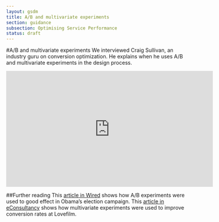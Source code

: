 ```yaml
---
layout: gsdm
title: A/B and multivariate experiments
section: guidance
subsection: Optimising Service Performance
status: draft
---
```

    
#A/B and multivariate experiments
We interviewed Craig Sullivan, an industry guru on conversion optimization. He explains when he uses A/B and multivariate experiments in the design process.

<iframe width="560" height="315" src="http://www.youtube.com/embed/mS0RKEUPnLA?rel=0" frameborder="0" allowfullscreen></iframe>

##Further reading
This [article in Wired](http://www.wired.com/business/2012/04/ff_abtesting/all/1) shows how A/B experiments were used to good effect in Obama’s election campaign.
This [article in eConsultancy](http://econsultancy.com/uk/blog/2454-q-a-lovefilm-s-craig-sullivan-on-a-b-and-multi-variate-testing) shows how multivariate experiments were used to improve conversion rates at Lovefilm.
